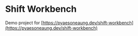 # Shift Workbench

Demo project for [https://pyaesoneaung.dev/shift-workbench](https://pyaesoneaung.dev/shift-workbench)